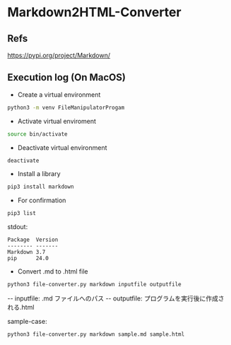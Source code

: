# Markdown2HTML-Converter

## Refs

https://pypi.org/project/Markdown/

## Execution log (On MacOS)

- Create a virtual environment

```zsh
python3 -m venv FileManipulatorProgam
```

- Activate virtual enviroment

```zsh
source bin/activate
```

- Deactivate virtual environment

```zsh
deactivate
```

- Install a library

```zsh
pip3 install markdown
```

- For confirmation

```zsh
pip3 list
```

stdout:

```
Package  Version
-------- -------
Markdown 3.7
pip      24.0
```

- Convert .md to .html file

```shell
python3 file-converter.py markdown inputfile outputfile
```

-- inputfile: .md ファイルへのパス
-- outputfile: プログラムを実行後に作成される.html

sample-case:

```zsh
python3 file-converter.py markdown sample.md sample.html
```
